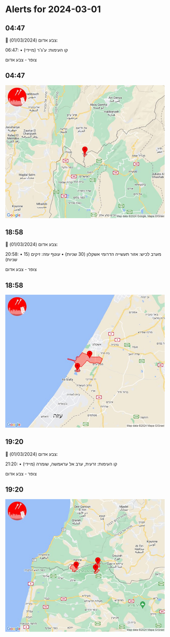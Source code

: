 # Alerts for 2024-03-01

## 04:47

🔴 צבע אדום (01/03/2024):

06:47:
• קו העימות: ע'ג'ר (מיידי)

צופר - צבע אדום

## 04:47

![Photo](images/19665.jpg)

## 18:58

🔴 צבע אדום (01/03/2024):

20:58:
• מערב לכיש: אזור תעשייה הדרומי אשקלון (30 שניות)
• עוטף עזה: זיקים (15 שניות)

צופר - צבע אדום

## 18:58

![Photo](images/19669.jpg)

## 19:20

🔴 צבע אדום (01/03/2024):

21:20:
• קו העימות: זרעית, ערב אל עראמשה, שומרה (מיידי)

צופר - צבע אדום

## 19:20

![Photo](images/19671.jpg)

